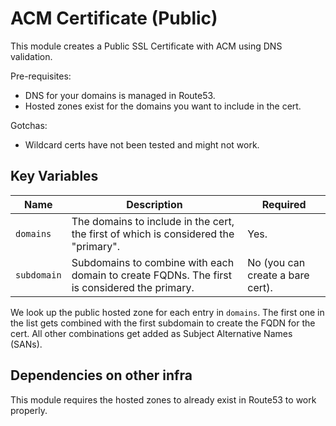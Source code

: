 # ACM Certificate (Public)

This module creates a Public SSL Certificate with ACM using DNS validation.

Pre-requisites:

- DNS for your domains is managed in Route53.
- Hosted zones exist for the domains you want to include in the cert.

Gotchas:

- Wildcard certs have not been tested and might not work.

## Key Variables

| Name        | Description                                                                                  | Required                         |
| ----------- | -------------------------------------------------------------------------------------------- | -------------------------------- |
| `domains`   | The domains to include in the cert, the first of which is considered the "primary".          | Yes.                             |
| `subdomain` | Subdomains to combine with each domain to create FQDNs. The first is considered the primary. | No (you can create a bare cert). |

We look up the public hosted zone for each entry in `domains`. The first one in the list gets combined with the first subdomain to create the FQDN for the cert. All other combinations get added as Subject Alternative Names (SANs).

## Dependencies on other infra

This module requires the hosted zones to already exist in Route53 to work properly.

